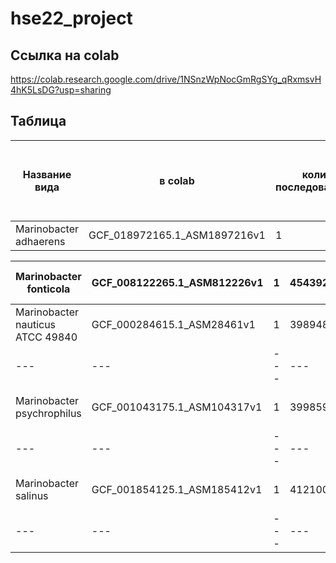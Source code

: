 # hse22_project
## Ссылка на colab
https://colab.research.google.com/drive/1NSnzWpNocGmRgSYg_qRxmsvH4hK5LsDG?usp=sharing
## Таблица
| Название вида     | в colab | количество последовательностей | общая длина | количество аннотированных генов | доля аннотированных генов в геноме | кол-во участков с zh-score >500 | Общая длина участков с zh-score > 500 |
| ---      | ---       | ---      | ---       | ---      | ---       | ---      | ---       |
| Marinobacter adhaerens | GCF_018972165.1_ASM1897216v1 | 1 | 4420856 | 4148 | 91.85% | ---      | ---       |

| Marinobacter fonticola | GCF_008122265.1_ASM812226v1 | 1 | 4543926 | 4054 | 87.94% | ---      | ---       |
| ---      | ---       | ---      | ---       | ---      | ---       | ---      | ---       |
| Marinobacter nauticus ATCC 49840 | GCF_000284615.1_ASM28461v1 | 1 | 3989480 | 3676 | 91.92% | ---      | ---       |
| ---      | ---       | ---      | ---       | ---      | ---       | ---      | ---       |
| Marinobacter psychrophilus | GCF_001043175.1_ASM104317v1 | 1 | 3998597 | 3677	 | 89.33% | ---      | ---       |
| ---      | ---       | ---      | ---       | ---      | ---       | ---      | ---       |
| Marinobacter salinus | GCF_001854125.1_ASM185412v1 | 1 | 4121005 | 3819 | 91.58% | ---      | ---       |
| ---      | ---       | ---      | ---       | ---      | ---       | ---      | ---       |
